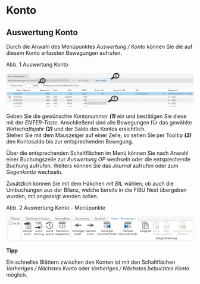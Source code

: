 # Konto

## Auswertung Konto


Durch die Anwahl des Menüpunktes *Auswertung / Konto* können Sie die auf diesem Konto erfassten Bewegungen aufrufen.

Abb. 1 Auswertung Konto

![Image](<img/NeuesElement163.png>)

Geben Sie die gewünschte *Kontonummer **(1)*** ein und bestätigen Sie diese mit der *ENTER-Taste.* Anschließend sind alle Bewegungen für das gewählte *Wirtschaftsjahr **(2)*** und der Saldo des Kontos ersichtlich.\
Stehen Sie mit dem Mauszeiger auf einer Zeile, so sehen Sie per Tooltip ***(3)*** den Kontosaldo bis zur entsprechenden Bewegung.

Über die entsprechenden Schaltflächen im Menü können Sie nach Anwahl einer Buchungszeile zur *Auswertung OP* wechseln oder die entsprechende Buchung aufrufen. Weiters können Sie das *Journal* aufrufen oder zum *Gegenkonto* wechseln.

Zusätzlich können Sie mit dem Häkchen *mit BIL* wählen, ob auch die Umbuchungen aus der Bilanz, welche bereits in die FIBU Next übergeben wurden, mit angezeigt werden sollen.

Abb. 2 Auswertung Konto - Menüpunkte

![Image](<img/NeuesElement162.png>)

**Tipp**

Ein schnelles Blättern zwischen den Konten ist mit den Schaltflächen *Vorheriges / Nächstes Konto* oder *Vorheriges / Nächstes bebuchtes Konto* möglich.
